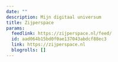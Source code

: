 ```yaml
---
date: ""
description: Mijn digitaal universum
title: Zijperspace
params:
  feedlink: https://zijperspace.nl/feed/
  id: aad064b15bd0f0ae137043abdcf88ec3
  link: https://zijperspace.nl
  blogrolls: []
---
```

